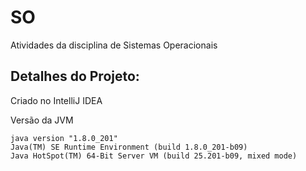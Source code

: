 # SO
Atividades da disciplina de Sistemas Operacionais

## Detalhes do Projeto:
Criado no IntelliJ IDEA

Versão da JVM

```
java version "1.8.0_201"
Java(TM) SE Runtime Environment (build 1.8.0_201-b09)
Java HotSpot(TM) 64-Bit Server VM (build 25.201-b09, mixed mode)
```

